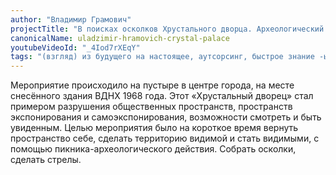 ```yaml
---
author: "Владимир Грамович"
projectTitle: "В поисках осколков Хрустального дворца. Археологический пикник-конференция"
canonicalName: uladzimir-hramovich-crystal-palace
youtubeVideoId: "_4Iod7rXEqY"
tags: "(взгляд) из будущего на настоящее, аутсорсинг, быстрое знание -ые -я, добывающий капитализм, все всем,  левая меланхолия, производственная драма, национальная академия наук как ведьма, места прозрачности, саморазрушающиеся структуры"
---
```

Мероприятие происходило на пустыре в центре города, на месте снесённого здания ВДНХ 1968 года. Этот «Хрустальный дворец» стал примером разрушения общественных пространств, пространств экспонирования и самоэкспонирования, возможности смотреть и быть увиденным. Целью мероприятия было на короткое время вернуть пространство себе, сделать территорию видимой и стать видимыми, с помощью пикника-археологического действия. Собрать осколки, сделать стрелы.
